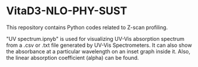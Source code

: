 # VitaD3-NLO-PHY-SUST
This repository contains Python codes related to Z-scan profiling.

"UV spectrum.ipnyb" is used for visualizing UV-Vis absorption spectrum from a .csv or .txt file generated by UV-Vis Spectrometers. It can also show the absorbance at a particular wavelength on an inset graph inside it. Also, the linear absorption coefficient (alpha) can be found. 

